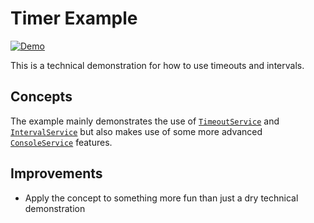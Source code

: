 # Timer Example

[![Demo](https://img.shields.io/website?label=demo&url=https%3A%2F%2Fexamples.yew.rs%2Ftimer)](https://examples.yew.rs/timer)

This is a technical demonstration for how to use timeouts and intervals.

## Concepts

The example mainly demonstrates the use of [`TimeoutService`] and [`IntervalService`]
but also makes use of some more advanced [`ConsoleService`] features.

## Improvements

- Apply the concept to something more fun than just a dry technical demonstration

[`timeoutservice`]: https://docs.rs/yew/latest/yew/services/timeout/struct.TimeoutService.html
[`intervalservice`]: https://docs.rs/yew/latest/yew/services/interval/struct.IntervalService.html
[`consoleservice`]: https://docs.rs/yew/latest/yew/services/console/struct.ConsoleService.html
